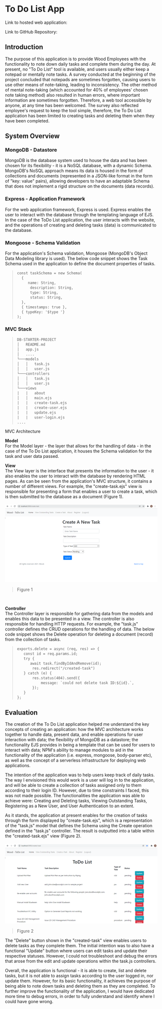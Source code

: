 # To Do List App
Link to hosted web application:

Link to GitHub Repository:

## Introduction
The purpose of this application is to provide Wood Employees with the functionality to note down daily tasks and complete them during the day. At present, no "To Do List" tool is available, and users usually either keep a notepad or mentally note tasks. A survey conducted at the beginning of the project concluded that notepads are sometimes forgotten, causing users to use other means of note-taking, leading to inconsistency. The other method of mental note-taking (which accounted for 40% of employees' chosen note taking method) also resulted in human errors, where important information are sometimes forgotten. Therefore, a web tool accessible by anyone, at any time has been welcomed. The survey also reflected employee's request to keep the tool simple, therefore, the To Do List application has been limited to creating tasks and deleting them when they have been completed.

## System Overview
### MongoDB - Datastore

MongoDB is the database system used to house the data and has been chosen for its flexibility - it is a NoSQL database, with a dynamic Schema. MongoDB's NoSQL approach means its data is housed in the form of collections and documents (represented in a JSON-like format in the form of "key: value" pairs), allowing developers to have an adaptable Schema that does not implement a rigid structure on the documents (data records).

### Express - Application Framework
For the web application framework, Express is used. Express enables the user to interact with the database through the templating language of EJS. In the case of the ToDo List application, the user interacts with the website, and the operations of creating and deleting tasks (data) is communicated to the database.

### Mongoose - Schema Validation
For the application's Schema validation, Mongoose (MongoDB's Object Data Modeling library is used). The below code snippet shows the Task Schema used in the application to define the document properties of tasks.

> ```lang-js
>const taskSchema = new Schema(
>   {
>      name: String,
>       description: String,
>       type: String,
>       status: String,
>   },
>   { timestamps: true },
>   { typeKey: '$type '}
>);
> ```

### MVC Stack

>```lang-js
>DB-STARTER-PROJECT
>│   README.md
>│   app.js
>│   ....
>└───models
>│   │   task.js
>│   │   user.js
>└───controllers
>│   │   task.js
>│   │   user.js
>└───views
>|   |   about
>│   │   main.ejs
>|   |   create-task.ejs
>|   |   create-user.ejs
>|   |   update.ejs
>|   |   user-login.ejs
>....
>```
MVC Architecture

**Model**
<br>
For the Model layer - the layer that allows for the handling of data - in the case of the To Do List application, it houses the Schema validation for the task and user data passed. 

**View**
<br>
The View layer is the interface that presents the information to the user - it also enables the user to interact with the database by rendering HTML pages. As can be seen from the application's MVC structure, it contains a number of different views. For example, the "create-task.ejs" view is responsible for presenting a form that enables a user to create a task, which is then submitted to the database as a document (Figure 1).
<br>
<br>
![image](create-task.PNG)
>Figure 1
<br>

**Controller**
<br>
The Controller layer is responsible for gathering data from the models and enables this data to be presented in a view. The controller is also responsible for handling HTTP requests. For example, the "task.js" controller defines the CRUD operations for the handling of data. The below code snippet shows the Delete operation for deleting a document (record) from the collection of tasks.

>```lang-js
>exports.delete = async (req, res) => {
>    const id = req.params.id;
>    try {
>       await task.findByIdAndRemove(id);
>        res.redirect("/created-task")
>    } catch (e) {
>        res.status(404).send({
>            message: `could not delete task ID:${id}.`,
>        });
>    }
>};
>```

## Evaluation
The creation of the To Do List application helped me understand the key concepts of creating an application: how the MVC architecture works together to handle data, present data, and enable operations for user interaction with data; the flexibility of MongoDB as a datastore; the functionality EJS provides in being a template that can be used for users to interact with data; NPM's ability to manage modules to aid in the functionality of the application (i.e. express, mongoose, body-parser etc), as well as the concept of a serverless infrastructure for deploying web applications.

The intention of the application was to help users keep track of daily tasks. The way I envisioned this would work is a user will log in to the application, and will be able to create a collection of tasks assigned only to them according to their login ID. However, due to time constraints I faced, this was not made possible. The functionalities the application was able to achieve were: Creating and Deleting tasks, Viewing Outstanding Tasks, Registering as a New User, and User Authentication to an extent. 

As it stands,  the application at present enables for the creation of tasks through the form displayed by "create-task.ejs", which is a representation of the "task.js" model that defines the Schema using the Create operation defined in the "task.js" controller. The result is outputted into a table within the "created-task.ejs" view (Figure 2).
<br>
<br>
![image](created-task.PNG)
>Figure 2

The "Delete" button shown in the "created-task" view enables users to delete tasks as they complete them. The initial intention was to also have a functional "Update" button where users can edit tasks and update their respective statuses. However, I could not troubleshoot and debug the errors that arose from the edit and update operations within the task.js controllers. 

Overall, the application is functional - it is able to create, list and delete tasks, but it is not able to assign tasks according to the user logged in, nor update them. However, for its basic functionality, it achieves the purpose of being able to note down tasks and deleting them as they are completed. To further improve the functionality of the application, I would have dedicated more time to debug errors, in order to fully understand and identify where I could have gone wrong.




